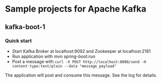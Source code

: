 # Sample projects for Apache Kafka
## kafka-boot-1
### Quick start
* Start Kafka Broker at localhost:9092 and Zookeeper at localhost:2181
* Run application with mvn spring-boot:run
* Post a message with `curl -X POST http://localhost:8080/send -H content-type:text/plain --data "message_payload"`

The application will post and consume this message. See the log for details.  
